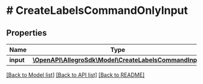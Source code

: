 # # CreateLabelsCommandOnlyInput

## Properties

Name | Type | Description | Notes
------------ | ------------- | ------------- | -------------
**input** | [**\OpenAPI\AllegroSdk\Model\CreateLabelsCommandInput**](CreateLabelsCommandInput.md) |  |

[[Back to Model list]](../../README.md#models) [[Back to API list]](../../README.md#endpoints) [[Back to README]](../../README.md)
